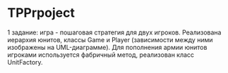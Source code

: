 # TPPrpoject
1 задание: игра - пошаговая стратегия для двух игроков. Реализована иерархия
юнитов, классы Game и Player (зависимости между ними изображены на UML-диаграмме).
Для пополнения армии юнитов игроками используется фабричный метод, реализован
класс UnitFactory.
